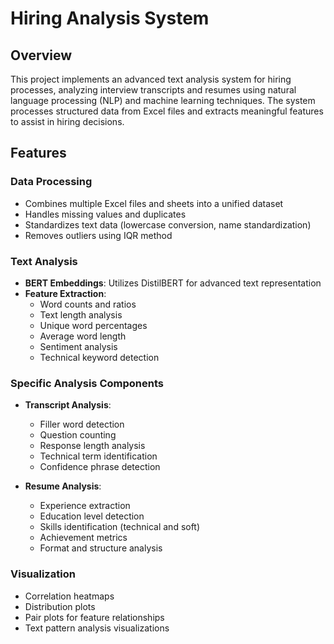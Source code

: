 # Hiring Analysis System

## Overview
This project implements an advanced text analysis system for hiring processes, analyzing interview transcripts and resumes using natural language processing (NLP) and machine learning techniques. The system processes structured data from Excel files and extracts meaningful features to assist in hiring decisions.

## Features

### Data Processing
- Combines multiple Excel files and sheets into a unified dataset
- Handles missing values and duplicates
- Standardizes text data (lowercase conversion, name standardization)
- Removes outliers using IQR method

### Text Analysis
- **BERT Embeddings**: Utilizes DistilBERT for advanced text representation
- **Feature Extraction**:
  - Word counts and ratios
  - Text length analysis
  - Unique word percentages
  - Average word length
  - Sentiment analysis
  - Technical keyword detection

### Specific Analysis Components
- **Transcript Analysis**:
  - Filler word detection
  - Question counting
  - Response length analysis
  - Technical term identification
  - Confidence phrase detection

- **Resume Analysis**:
  - Experience extraction
  - Education level detection
  - Skills identification (technical and soft)
  - Achievement metrics
  - Format and structure analysis

### Visualization
- Correlation heatmaps
- Distribution plots
- Pair plots for feature relationships
- Text pattern analysis visualizations

 